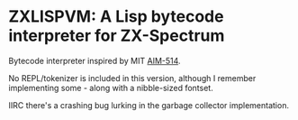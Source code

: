 # ZXLISPVM: A Lisp bytecode interpreter for ZX-Spectrum

Bytecode interpreter inspired by MIT [AIM-514](https://dspace.mit.edu/handle/1721.1/5731).

No REPL/tokenizer is included in this version, although I remember implementing some - along with a nibble-sized fontset.

IIRC there's a crashing bug lurking in the garbage collector implementation.

